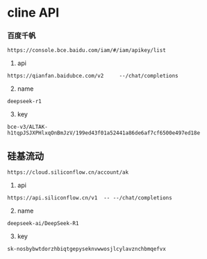 # cline API

### 百度千帆 

```
https://console.bce.baidu.com/iam/#/iam/apikey/list
```



1. api

```
https://qianfan.baidubce.com/v2     --/chat/completions
```

2. name

```
deepseek-r1
```

3. key

```
bce-v3/ALTAK-h1tqpJSJXPHlxqOnBmJzV/199ed43f01a52441a86de6af7cf6500e497ed18e
```

## 硅基流动

```
https://cloud.siliconflow.cn/account/ak
```

1. api

```
https://api.siliconflow.cn/v1  -- --/chat/completions
```

2. name

```
deepseek-ai/DeepSeek-R1
```

3. key

```
sk-nosbybwtdorzhbiqtgepyseknvwwosjlcylavznchbmqefvx
```

